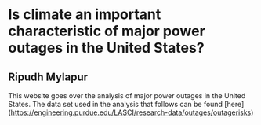 # Is climate an important characteristic of major power outages in the United States?

## Ripudh Mylapur

This website goes over the analysis of major power outages in the United States. The data set used in the analysis that follows can be found [here] (https://engineering.purdue.edu/LASCI/research-data/outages/outagerisks)